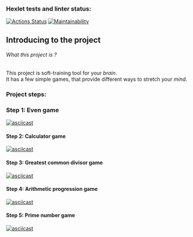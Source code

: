 ### Hexlet tests and linter status:
[![Actions Status](https://github.com/MirrexOne/java-project-61/actions/workflows/hexlet-check.yml/badge.svg)](https://github.com/MirrexOne/java-project-61/actions)
[![Maintainability](https://api.codeclimate.com/v1/badges/48b174ec91569a00fac3/maintainability)](https://codeclimate.com/github/MirrexOne/java-project-61/maintainability)

## **Introducing to the project**
###### *What this project is ?*
This project is soft-training tool for your *brain*.  
It has a few simple games, that provide different ways to stretch your *mind*.

### Project steps:
### Step 1: Even game
[![asciicast](https://asciinema.org/a/7hApRf04PvCpueiSXNI2JmKPj.svg)](https://asciinema.org/a/7hApRf04PvCpueiSXNI2JmKPj)
#### Step 2: Calculator game
[![asciicast](https://asciinema.org/a/FTvII0676knnsVjRuiUMPG9fk.svg)](https://asciinema.org/a/FTvII0676knnsVjRuiUMPG9fk)
#### Step 3: Greatest common divisor game
[![asciicast](https://asciinema.org/a/ysdhmSzocgePMDRknEx1OcTyu.svg)](https://asciinema.org/a/ysdhmSzocgePMDRknEx1OcTyu)
#### Step 4: Arithmetic progression game 
[![asciicast](https://asciinema.org/a/0vjDdV0kdtZLqoV4HNn4IEA43.svg)](https://asciinema.org/a/0vjDdV0kdtZLqoV4HNn4IEA43)
#### Step 5: Prime number game 
[![asciicast](https://asciinema.org/a/HZMMEWssEGHNwFIuKd8MNkz7m.svg)](https://asciinema.org/a/HZMMEWssEGHNwFIuKd8MNkz7m)
